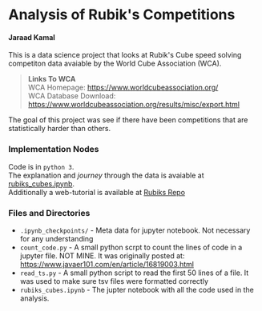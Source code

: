 # Analysis of Rubik's Competitions
#### Jaraad Kamal

This is a data science project that looks at Rubik's Cube speed solving competiton data avaiable by the World Cube Association (WCA).

> **Links To WCA**
><br>
> WCA Homepage: https://www.worldcubeassociation.org/
><br>
> WCA Database Download: https://www.worldcubeassociation.org/results/misc/export.html

The goal of this project was see if there have been competitions that are statistically harder than others. 

### Implementation Nodes
Code is in `python 3`.
<br>
The explanation and *journey* through the data is avaiable at [rubiks_cubes.ipynb](rubiks_cubes.ipynb).
<br>
Additionally a web-tutorial is available at [Rubiks Repo](https://github.com/Camelot314/rubiks)

### Files and Directories
- `.ipynb_checkpoints/` - Meta data for jupyter notebook. Not necessary for any understanding
- `count_code.py` - A small python scrpt to count the lines of code in a jupyter file. NOT MINE. It was originally posted at: https://www.javaer101.com/en/article/16819003.html
- `read_ts.py` - A small python script to read the first 50 lines of a file. It was used to make sure tsv files were formatted correctly
- `rubiks_cubes.ipynb` - The jupter notebook with all the code used in the analysis.